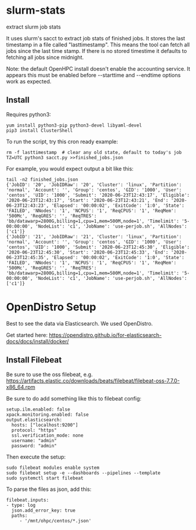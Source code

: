 # slurm-stats
extract slurm job stats

It uses slurm's sacct to extract job stats of finished jobs.
It stores the last timestamp in a file called "lasttimestamp".
This means the tool can fetch all jobs since the last time stamp.
If there is no stored timestime it defaults to fetching all jobs since midnight.

Note: the default OpenHPC install doesn't enable the accounting service.
It appears this must be enabled before --starttime and --endtime options work as expected.

## Install

Requires python3:

    yum install python3-pip python3-devel libyaml-devel
    pip3 install ClusterShell

To run the script, try this cron ready example:

    rm -f lasttimestamp  # clear any old state, default to today's job
    TZ=UTC python3 sacct.py >>finished_jobs.json

For example, you would expect output a bit like this:

    tail -n2 finished_jobs.json
    {'JobID': '20', 'JobIDRaw': '20', 'Cluster': 'linux', 'Partition': 'normal', 'Account': '', 'Group': 'centos', 'GID': '1000', 'User': 'centos', 'UID': '1000', 'Submit': '2020-06-23T12:43:17', 'Eligible': '2020-06-23T12:43:17', 'Start': '2020-06-23T12:43:21', 'End': '2020-06-23T12:43:23', 'Elapsed': '00:00:02', 'ExitCode': '1:0', 'State': 'FAILED', 'NNodes': '1', 'NCPUS': '1', 'ReqCPUS': '1', 'ReqMem': '500Mc', 'ReqGRES': '', 'ReqTRES': 'bb/datawarp=2800G,billing=1,cpu=1,mem=500M,node=1', 'Timelimit': '5-00:00:00', 'NodeList': 'c1', 'JobName': 'use-perjob.sh', 'AllNodes': ['c1']}
    {'JobID': '21', 'JobIDRaw': '21', 'Cluster': 'linux', 'Partition': 'normal', 'Account': '', 'Group': 'centos', 'GID': '1000', 'User': 'centos', 'UID': '1000', 'Submit': '2020-06-23T12:45:30', 'Eligible': '2020-06-23T12:45:30', 'Start': '2020-06-23T12:45:33', 'End': '2020-06-23T12:45:35', 'Elapsed': '00:00:02', 'ExitCode': '1:0', 'State': 'FAILED', 'NNodes': '1', 'NCPUS': '1', 'ReqCPUS': '1', 'ReqMem': '500Mc', 'ReqGRES': '', 'ReqTRES': 'bb/datawarp=2800G,billing=1,cpu=1,mem=500M,node=1', 'Timelimit': '5-00:00:00', 'NodeList': 'c1', 'JobName': 'use-perjob.sh', 'AllNodes': ['c1']}

# OpenDistro Setup

Best to see the data via Elasticsearch. We used OpenDistro.

Get started here:
https://opendistro.github.io/for-elasticsearch-docs/docs/install/docker/

## Install Filebeat

Be sure to use the oss filebeat, e.g.
https://artifacts.elastic.co/downloads/beats/filebeat/filebeat-oss-7.7.0-x86_64.rpm

Be sure to do add something like this to filebeat config:

    setup.ilm.enabled: false
    xpack.monitoring.enabled: false
    output.elasticsearch:
      hosts: ["localhost:9200"]
      protocol: "https"
      ssl.verification_mode: none
      username: "admin"
      password: "admin"

Then execute the setup:

    sudo filebeat modules enable system
    sudo filebeat setup -e --dashboards --pipelines --template
    sudo systemctl start filebeat

To parse the files as json, add this:

    filebeat.inputs:
    - type: log
      json.add_error_key: true
      paths:
         - '/mnt/ohpc/centos/*.json'

